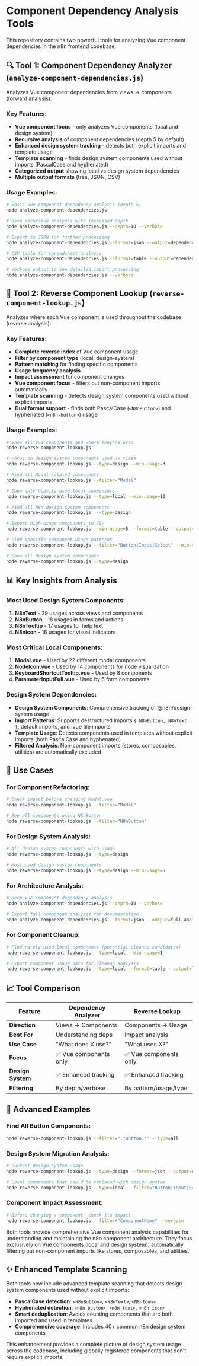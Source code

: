 # Component Dependency Analysis Tools

This repository contains two powerful tools for analyzing Vue component dependencies in the n8n frontend codebase.

## 🔍 Tool 1: Component Dependency Analyzer (`analyze-component-dependencies.js`)

Analyzes Vue component dependencies from views → components (forward analysis).

### Key Features:
- **Vue component focus** - only analyzes Vue components (local and design system)
- **Recursive analysis** of component dependencies (depth 5 by default)
- **Enhanced design system tracking** - detects both explicit imports and template usage
- **Template scanning** - finds design system components used without imports (PascalCase and hyphenated)
- **Categorized output** showing local vs design system dependencies
- **Multiple output formats** (tree, JSON, CSV)

### Usage Examples:

```bash
# Basic Vue component dependency analysis (depth 5)
node analyze-component-dependencies.js

# Deep recursive analysis with increased depth
node analyze-component-dependencies.js --depth=10 --verbose

# Export to JSON for further processing
node analyze-component-dependencies.js --format=json --output=dependencies.json

# CSV table for spreadsheet analysis
node analyze-component-dependencies.js --format=table --output=dependencies.csv

# Verbose output to see detailed import processing
node analyze-component-dependencies.js --verbose
```

## 🔄 Tool 2: Reverse Component Lookup (`reverse-component-lookup.js`)

Analyzes where each Vue component is used throughout the codebase (reverse analysis).

### Key Features:
- **Complete reverse index** of Vue component usage
- **Filter by component type** (local, design-system)
- **Pattern matching** for finding specific components
- **Usage frequency analysis**
- **Impact assessment** for component changes
- **Vue component focus** - filters out non-component imports automatically
- **Template scanning** - detects design system components used without explicit imports
- **Dual format support** - finds both PascalCase (`<N8nButton>`) and hyphenated (`<n8n-button>`) usage

### Usage Examples:

```bash
# Show all Vue components and where they're used
node reverse-component-lookup.js

# Focus on design system components used 3+ times
node reverse-component-lookup.js --type=design --min-usage=3

# Find all Modal-related components
node reverse-component-lookup.js --filter="Modal"

# Show only heavily used local components
node reverse-component-lookup.js --type=local --min-usage=10

# Find all N8n design system components
node reverse-component-lookup.js  --type=design

# Export high-usage components to CSV
node reverse-component-lookup.js --min-usage=5 --format=table --output=high-usage.csv

# Find specific component usage patterns
node reverse-component-lookup.js --filter="Button|Input|Select" --min-usage=2

# Show all design system components
node reverse-component-lookup.js --type=design
```

## 📊 Key Insights from Analysis

### Most Used Design System Components:
1. **N8nText** - 29 usages across views and components
2. **N8nButton** - 18 usages in forms and actions
3. **N8nTooltip** - 17 usages for help text
4. **N8nIcon** - 16 usages for visual indicators

### Most Critical Local Components:
1. **Modal.vue** - Used by 22 different modal components
2. **NodeIcon.vue** - Used by 14 components for node visualization
3. **KeyboardShortcutTooltip.vue** - Used by 8 components
4. **ParameterInputFull.vue** - Used by 6 form components

### Design System Dependencies:
- **Design System Components**: Comprehensive tracking of @n8n/design-system usage
- **Import Patterns**: Supports destructured imports `{ N8nButton, N8nText }`, default imports, and .vue file imports
- **Template Usage**: Detects components used in templates without explicit imports (both PascalCase and hyphenated)
- **Filtered Analysis**: Non-component imports (stores, composables, utilities) are automatically excluded

## 🎯 Use Cases

### For Component Refactoring:
```bash
# Check impact before changing Modal.vue
node reverse-component-lookup.js --filter="Modal"

# See all components using N8nButton
node reverse-component-lookup.js --filter="N8nButton"
```

### For Design System Analysis:
```bash
# All design system components with usage
node reverse-component-lookup.js --type=design

# Most used design system components
node reverse-component-lookup.js --type=design --min-usage=5
```

### For Architecture Analysis:
```bash
# Deep Vue component dependency analysis
node analyze-component-dependencies.js --depth=10 --verbose

# Export full component analysis for documentation
node analyze-component-dependencies.js --format=json --output=full-analysis.json
```

### For Component Cleanup:
```bash
# Find rarely used local components (potential cleanup candidates)
node reverse-component-lookup.js --type=local --min-usage=1

# Export component usage data for cleanup analysis
node reverse-component-lookup.js --type=local --format=table --output=local-components.csv
```

## 📈 Tool Comparison

| Feature | Dependency Analyzer | Reverse Lookup |
|---------|-------------------|----------------|
| **Direction** | Views → Components | Components → Usage |
| **Best For** | Understanding deps | Impact analysis |
| **Use Case** | "What does X use?" | "What uses X?" |
| **Focus** | ✅ Vue components only | ✅ Vue components only |
| **Design System** | ✅ Enhanced tracking | ✅ Enhanced tracking |
| **Filtering** | By depth/verbose | By pattern/usage/type |

## 🚀 Advanced Examples

### Find All Button Components:
```bash
node reverse-component-lookup.js --filter=".*Button.*" --type=all
```

### Design System Migration Analysis:
```bash
# Current design system usage
node reverse-component-lookup.js --type=design --format=json --output=current-ds.json

# Local components that could be replaced with design system
node reverse-component-lookup.js --type=local --filter="Button|Input|Select|Modal" --min-usage=3
```

### Component Impact Assessment:
```bash
# Before changing a component, check its impact
node reverse-component-lookup.js --filter="ComponentName" --verbose
```

Both tools provide comprehensive Vue component analysis capabilities for understanding and maintaining the n8n component architecture. They focus exclusively on Vue components (local and design system), automatically filtering out non-component imports like stores, composables, and utilities.

## ✨ Enhanced Template Scanning

Both tools now include advanced template scanning that detects design system components used without explicit imports:

- **PascalCase detection**: `<N8nButton>`, `<N8nText>`, `<N8nIcon>`
- **Hyphenated detection**: `<n8n-button>`, `<n8n-text>`, `<n8n-icon>`
- **Smart deduplication**: Avoids counting components that are both imported and used in templates
- **Comprehensive coverage**: Includes 40+ common n8n design system components

This enhancement provides a complete picture of design system usage across the codebase, including globally registered components that don't require explicit imports.
